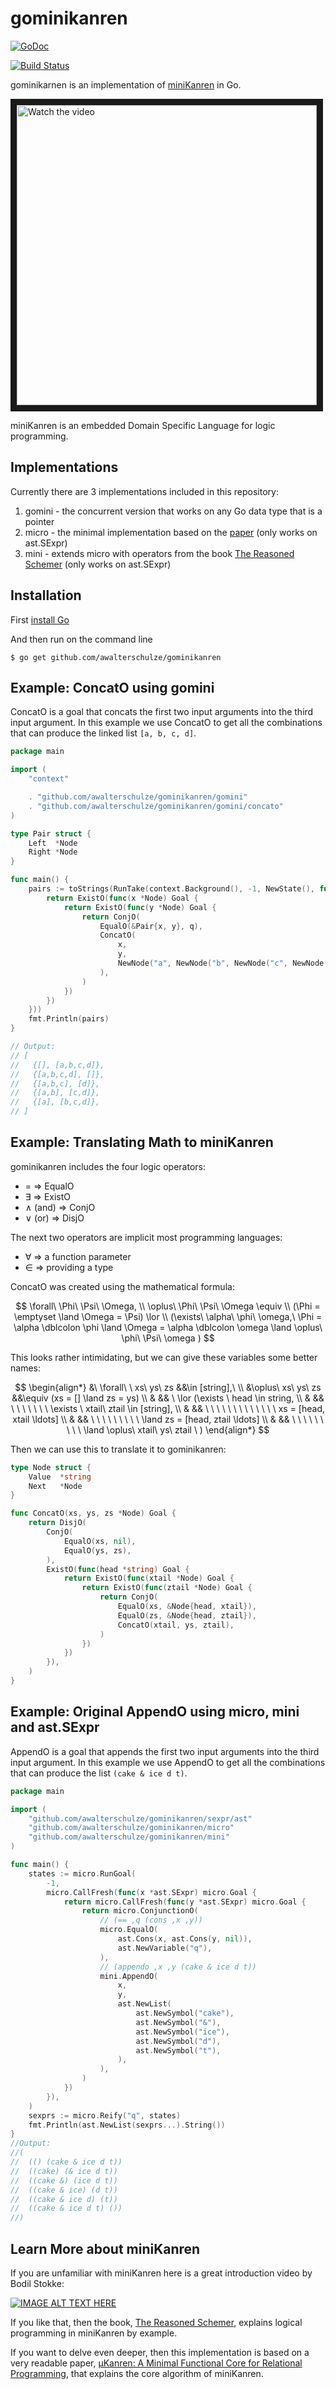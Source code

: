 # gominikanren

[![GoDoc](https://godoc.org/github.com/awalterschulze/gominikanren?status.svg)](https://godoc.org/github.com/awalterschulze/gominikanren)

[![Build Status](https://github.com/awalterschulze/gominikanren/workflows/Go/badge.svg)](https://github.com/awalterschulze/gominikanren/actions)

gominikarnen is an implementation of [miniKanren](http://minikanren.org/) in Go.

<a href="http://www.youtube.com/watch?feature=player_embedded&v=qDjia_U1Kfg" target="_blank">
 <img src="https://img.youtube.com/vi/qDjia_U1Kfg/maxres3.jpg" alt="Watch the video" width="480" border="10" />
</a>

miniKanren is an embedded Domain Specific Language for logic programming.

## Implementations

Currently there are 3 implementations included in this repository:

1. gomini - the concurrent version that works on any Go data type that is a pointer
2. micro - the minimal implementation based on the [paper](http://webyrd.net/scheme-2013/papers/HemannMuKanren2013.pdf) (only works on ast.SExpr)
3. mini - extends micro with operators from the book [The Reasoned Schemer](https://mitpress.mit.edu/9780262535519/the-reasoned-schemer/) (only works on ast.SExpr)

## Installation

First [install Go](https://golang.org/doc/install)

And then run on the command line

```
$ go get github.com/awalterschulze/gominikanren
```

## Example: ConcatO using gomini

ConcatO is a goal that concats the first two input arguments into the third input argument.
In this example we use ConcatO to get all the combinations that can produce the linked list `[a, b, c, d]`.

```go
package main

import (
    "context"

    . "github.com/awalterschulze/gominikanren/gomini"
    . "github.com/awalterschulze/gominikanren/gomini/concato"
)

type Pair struct {
    Left  *Node
    Right *Node
}

func main() {
    pairs := toStrings(RunTake(context.Background(), -1, NewState(), func(q *Pair) Goal {
        return ExistO(func(x *Node) Goal {
            return ExistO(func(y *Node) Goal {
                return ConjO(
                    EqualO(&Pair{x, y}, q),
                    ConcatO(
                        x,
                        y,
                        NewNode("a", NewNode("b", NewNode("c", NewNode("d", nil)))),
                    ),
                )
            })
        })
    }))
    fmt.Println(pairs)
}

// Output:
// [
//   {[], [a,b,c,d]},
//   {[a,b,c,d], []},
//   {[a,b,c], [d]},
//   {[a,b], [c,d]},
//   {[a], [b,c,d]},
// ]
```

## Example: Translating Math to miniKanren

gominikanren includes the four logic operators:

 - $=$ => EqualO
 - $\exists$ => ExistO
 - $\land$ (and) => ConjO
 - $\lor$ (or) => DisjO

The next two operators are implicit most programming languages:

 - $\forall$ => a function parameter
 - $\in$ => providing a type

ConcatO was created using the mathematical formula:

$$
\forall\ \Phi\ \Psi\ \Omega, \\
\oplus\ \Phi\ \Psi\ \Omega \equiv \\
    (\Phi = \emptyset \land \Omega = \Psi) \lor \\
    (\exists\ \alpha\ \phi\ \omega,\
    \Phi = \alpha \dblcolon \phi
    \land \Omega = \alpha \dblcolon \omega
    \land \oplus\ \phi\ \Psi\ \omega
    )
$$

This looks rather intimidating, but we can give these variables some better names:

$$
\begin{align*}
&\ \forall\ \ xs\ ys\ zs &&\in        [string],\ \\
&\oplus\ xs\ ys\ zs      &&\equiv (xs = [] \land zs = ys) \\
&                        && \ \lor (\exists \ head \in string, \\
&                        && \ \ \ \ \ \ \ \exists \ xtail\ ztail \in [string], \\
&                        && \ \ \ \ \ \ \ \ \ \ \ \ \ xs = [head, xtail \ldots] \\
&                        && \ \ \ \ \ \ \ \ \ \land zs = [head, ztail \ldots] \\
&                        && \ \ \ \ \ \ \ \ \ \land \oplus\ xtail\ ys\ ztail \ )
\end{align*}
$$

Then we can use this to translate it to gominikanren:

```go
type Node struct {
    Value  *string
    Next   *Node
}

func ConcatO(xs, ys, zs *Node) Goal {
    return DisjO(
        ConjO(
            EqualO(xs, nil),
            EqualO(ys, zs),
        ),
        ExistO(func(head *string) Goal {
            return ExistO(func(xtail *Node) Goal {
                return ExistO(func(ztail *Node) Goal {
                    return ConjO(
                        EqualO(xs, &Node{head, xtail}),
                        EqualO(zs, &Node{head, ztail}),
                        ConcatO(xtail, ys, ztail),
                    )
                })
            })
        }),
    )
}
```


## Example: Original AppendO using micro, mini and ast.SExpr

AppendO is a goal that appends the first two input arguments into the third input argument.
In this example we use AppendO to get all the combinations that can produce the list `(cake & ice d t)`.

```go
package main

import (
    "github.com/awalterschulze/gominikanren/sexpr/ast"
    "github.com/awalterschulze/gominikanren/micro"
    "github.com/awalterschulze/gominikanren/mini"
)

func main() {
    states := micro.RunGoal(
        -1,
        micro.CallFresh(func(x *ast.SExpr) micro.Goal {
            return micro.CallFresh(func(y *ast.SExpr) micro.Goal {
                return micro.ConjunctionO(
                    // (== ,q (cons ,x ,y))
                    micro.EqualO(
                        ast.Cons(x, ast.Cons(y, nil)),
                        ast.NewVariable("q"),
                    ),
                    // (appendo ,x ,y (cake & ice d t))
                    mini.AppendO(
                        x,
                        y,
                        ast.NewList(
                            ast.NewSymbol("cake"),
                            ast.NewSymbol("&"),
                            ast.NewSymbol("ice"),
                            ast.NewSymbol("d"),
                            ast.NewSymbol("t"),
                        ),
                    ),
                )
            })
        }),
    )
    sexprs := micro.Reify("q", states)
    fmt.Println(ast.NewList(sexprs...).String())
}
//Output:
//(
//  (() (cake & ice d t))
//  ((cake) (& ice d t))
//  ((cake &) (ice d t))
//  ((cake & ice) (d t))
//  ((cake & ice d) (t))
//  ((cake & ice d t) ())
//)
```

## Learn More about miniKanren

If you are unfamiliar with miniKanren here is a great introduction video by Bodil Stokke:

[![IMAGE ALT TEXT HERE](https://img.youtube.com/vi/2e8VFSSNORg/0.jpg)](https://www.youtube.com/watch?v=2e8VFSSNORg)

If you like that, then the book, [The Reasoned Schemer](https://mitpress.mit.edu/9780262535519/the-reasoned-schemer/), explains logical programming in miniKanren by example.

If you want to delve even deeper, then this implementation is based on a very readable paper, [µKanren: A Minimal Functional Core for Relational Programming](http://webyrd.net/scheme-2013/papers/HemannMuKanren2013.pdf), that explains the core algorithm of miniKanren.
